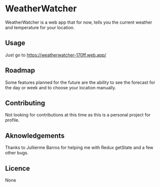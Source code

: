 # WeatherWatcher

WeatherWatcher is a web app that for now, tells you the current weather and temperature for your location.

## Usage

Just go to https://weatherwatcher-170ff.web.app/

## Roadmap

Some features planned for the future are the ability to see the forecast for the day or week and to choose your location manually.

## Contributing

Not looking for contributions at this time as this is a personal project for profile.

## Aknowledgements

Thanks to Jullierme Barros for helping me with Redux getState and a few other bugs.

## Licence

None